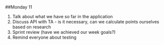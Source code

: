 ##Monday 11
1. Talk about what we have so far in the application
2. Discuss API with TA - is it necessary, can we calculate points ourselves based on research
3. Sprint review (have we achieved our week goals?)
4. Remind everyone about testing

